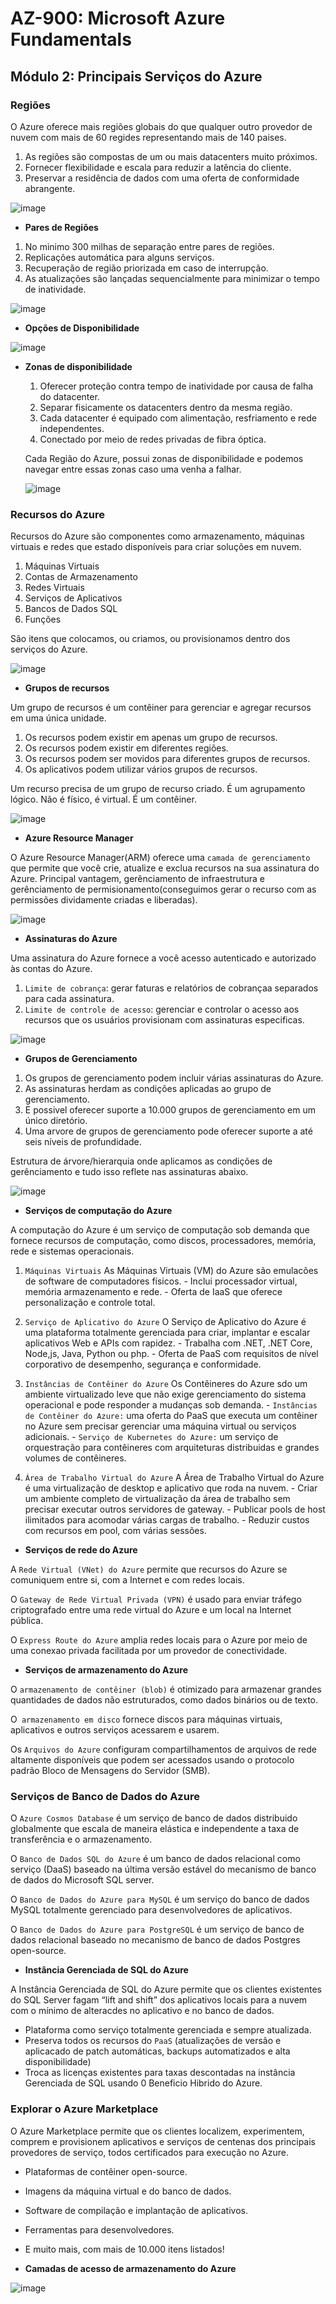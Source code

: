 # AZ-900: Microsoft Azure Fundamentals

## Módulo 2: Principais Serviços do Azure

### Regiões

O Azure oferece mais regiões globais do que qualquer outro provedor de nuvem com mais de 60 regides representando mais de 140 paises.

  1. As regiões são compostas de um ou mais datacenters muito próximos. 
  2. Fornecer flexibilidade e escala para reduzir a latência do cliente.
  3. Preservar a residência de dados com uma oferta de conformidade abrangente.
  
  ![image](https://user-images.githubusercontent.com/86172286/193947664-038ebe04-da4e-40e5-bb3a-41863ae31707.png)

-  **Pares de Regiões**

  1. No minimo 300 milhas de separação entre pares de regiões.
  2. Replicações automática para alguns serviços.
  3. Recuperação de região priorizada em caso de interrupção.
  4. As atualizações são lançadas sequencialmente para minimizar o tempo de inatividade.

  ![image](https://user-images.githubusercontent.com/86172286/193947700-c9ff679c-ddbe-48b5-89c1-c2fd2d55ff73.png)
  
- **Opções de Disponibilidade**

![image](https://user-images.githubusercontent.com/86172286/193947997-5fdb4c3c-067e-47f8-b85e-ae0b4ced6226.png)

- **Zonas de disponibilidade**

  1. Oferecer proteção contra tempo de inatividade por causa de falha do datacenter.
  2. Separar fisicamente os datacenters dentro da mesma região.
  3. Cada datacenter é equipado com alimentação, resfriamento e rede independentes.
  4. Conectado por meio de redes privadas de fibra óptica.

  Cada Região do Azure, possui zonas de disponibilidade e podemos navegar entre essas zonas caso uma venha a falhar.
  
  ![image](https://user-images.githubusercontent.com/86172286/193948293-254ffe81-98bb-4a85-a21a-89b77758e3fb.png)

### Recursos do Azure

Recursos do Azure são componentes como armazenamento, máquinas virtuais e redes que estado disponíveis para criar soluções em nuvem.

  1. Máquinas Virtuais
  2. Contas de Armazenamento
  3. Redes Virtuais
  4. Serviços de Aplicativos
  5. Bancos de Dados SQL
  6. Funções

São itens que colocamos, ou criamos, ou provisionamos dentro dos serviços do Azure.

![image](https://user-images.githubusercontent.com/86172286/193949646-177fe92a-c977-4c00-a362-00ab9c922ce4.png)

- **Grupos de recursos**

Um grupo de recursos é um contêiner para gerenciar e agregar recursos em uma única unidade.
  1. Os recursos podem existir em apenas um grupo de recursos.
  2. Os recursos podem existir em diferentes regiões.
  3. Os recursos podem ser movidos para diferentes grupos de recursos.
  4. Os aplicativos podem utilizar vários grupos de recursos.

Um recurso precisa de um grupo de recurso criado. É um agrupamento lógico. Não é físico, é virtual. É um contêiner.

![image](https://user-images.githubusercontent.com/86172286/193949768-024db2a5-0ef8-4718-9227-01c09bfb5785.png)

- **Azure Resource Manager**

O Azure Resource Manager(ARM) oferece uma `camada de gerenciamento` que permite que você crie, atualize e exclua recursos na sua assinatura do Azure.
Principal vantagem, gerênciamento de infraestrutura e gerênciamento de permisionamento(conseguimos gerar o recurso com as permissões dividamente criadas e liberadas).

![image](https://user-images.githubusercontent.com/86172286/193950275-f4078ce2-48e7-46c9-a4b8-509e2658a50a.png)

- **Assinaturas do Azure**

Uma assinatura do Azure fornece a você acesso autenticado e autorizado às contas do Azure.

  1. `Limite de cobrança`: gerar faturas e relatórios de cobrançaa separados para cada assinatura.
  2. `Limite de controle de acesso`: gerenciar e controlar o acesso aos recursos que os usuários provisionam com assinaturas especificas.

![image](https://user-images.githubusercontent.com/86172286/193950299-13d3cd9e-756d-4420-ac9e-3f0b2c31ed27.png)

- **Grupos de Gerenciamento**

1. Os grupos de gerenciamento podem incluir várias assinaturas do Azure.
2. As assinaturas herdam as condições aplicadas ao grupo de gerenciamento.
3. E possivel oferecer suporte a 10.000 grupos de gerenciamento em um único diretório.
4. Uma arvore de grupos de gerenciamento pode oferecer suporte a até seis níveis de profundidade.

Estrutura de árvore/hierarquia onde aplicamos as condições de gerênciamento e tudo isso reflete nas assinaturas abaixo.

![image](https://user-images.githubusercontent.com/86172286/193950827-f5213ef1-4d87-4aea-9616-6e68c476ac06.png)

- **Serviços de computação do Azure**

A computação do Azure é um serviço de computação sob demanda que fornece recursos de computação, como discos, processadores, memória, rede e sistemas operacionais.

  1. `Máquinas Virtuais`
  As Máquinas Virtuais (VM) do Azure são emulacões de software de computadores físicos.
    - Inclui processador virtual, memória armazenamento e rede.
    - Oferta de IaaS que oferece personalização e controle total.

  2. `Serviço de Aplicativo do Azure`
  O Serviço de Aplicativo do Azure é uma plataforma totalmente gerenciada para criar, implantar e escalar aplicativos Web e APIs com rapidez.
    - Trabalha com .NET, .NET Core, Node,js, Java, Python ou php.
    - Oferta de PaaS com requisitos de nível corporativo de desempenho, segurança e conformidade.

  3. `Instâncias de Contêiner do Azure`
  Os Contêineres do Azure sdo um ambiente virtualizado leve que não exige gerenciamento do sistema operacional e pode responder a mudanças sob demanda.
    - `Instâncias de Contêiner do Azure:` uma oferta do PaaS que executa um contêiner no Azure sem precisar gerenciar uma máquina virtual ou serviços adicionais.
    - `Serviço de Kubernetes do Azure:` um serviço de orquestração para contêineres com arquiteturas distribuidas e grandes volumes de contêineres.

  4. `Área de Trabalho Virtual do Azure`
  A Área de Trabalho Virtual do Azure é uma virtualização de desktop e aplicativo que roda na nuvem.
    - Criar um ambiente completo de virtualização da área de trabalho sem precisar executar outros servidores de gateway. 
    - Publicar pools de host ilimitados para acomodar várias cargas de trabalho.
    - Reduzir custos com recursos em pool, com várias sessões.

- **Serviços de rede do Azure**

A `Rede Virtual (VNet) do Azure` permite que recursos do Azure se comuniquem entre si, com a Internet e com redes locais.

O `Gateway de Rede Virtual Privada (VPN)` é usado para enviar tráfego criptografado entre uma rede virtual do Azure e um local na Internet pública.

O `Express Route do Azure` amplia redes locais para o Azure por meio de uma conexao privada facilitada por um provedor de conectividade.

- **Serviços de armazenamento do Azure**

O `armazenamento de contêiner (blob)` é otimizado para armazenar grandes quantidades de dados não estruturados, como dados binários ou de texto.

O` armazenamento em disco` fornece discos para máquinas virtuais, aplicativos e outros serviços acessarem e usarem.

Os `Arquivos do Azure` configuram compartilhamentos de arquivos de rede altamente disponíveis que podem ser acessados usando o protocolo padrão Bloco de Mensagens do Servidor (SMB).

### Serviços de Banco de Dados do Azure

O `Azure Cosmos Database` é um serviço de banco de dados distribuido globalmente que escala de maneira elástica e independente a taxa de transferência e o armazenamento.

O `Banco de Dados SQL do Azure` é um banco de dados relacional como serviço (DaaS) baseado na última versão estável do mecanismo de banco de dados do Microsoft SQL server.

O `Banco de Dados do Azure para MySQL` é um serviço do banco de dados MySQL totalmente gerenciado para desenvolvedores de aplicativos.

O `Banco de Dados do Azure para PostgreSQL` é um serviço de banco de dados relacional baseado no mecanismo de banco de dados Postgres open-source.

- **Instância Gerenciada de SQL do Azure**

A Instância Gerenciada de SQL do Azure permite que os clientes existentes do SQL Server fagam “lift and shift” dos aplicativos locais para a nuvem com o mínimo de alteracdes no aplicativo e no banco de dados.

  - Plataforma como serviço totalmente gerenciada e sempre atualizada.
  - Preserva todos os recursos do `PaaS` (atualizações de versão e aplicacado de patch automáticas, backups automatizados e alta disponibilidade)
  - Troca as licenças existentes para taxas descontadas na instância Gerenciada de SQL usando 0 Beneficio Hibrido do Azure.

### Explorar o Azure Marketplace

O Azure Marketplace permite que os clientes localizem, experimentem, comprem e provisionem aplicativos e serviços de centenas dos principais provedores de serviço,
todos certificados para execução no Azure.

  - Plataformas de contêiner open-source.
  - Imagens da máquina virtual e do banco de dados.
  - Software de compilação e implantação de aplicativos.
  - Ferramentas para desenvolvedores.
  - E muito mais, com mais de 10.000 itens listados!
  
- **Camadas de acesso de armazenamento do Azure**

![image](https://user-images.githubusercontent.com/86172286/194191736-f29532f7-554a-4994-aaf9-722e6217cdbf.png)
